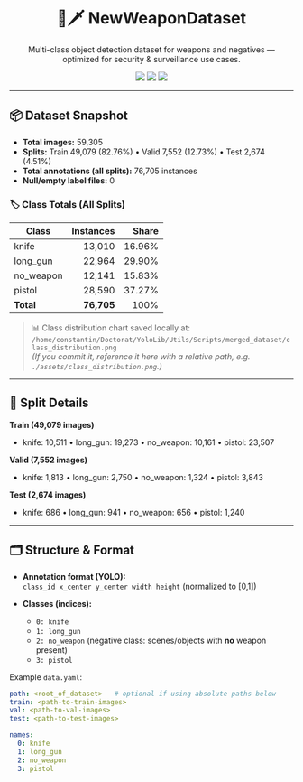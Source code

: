 <h1 align="center">🔫🗡️ NewWeaponDataset</h1>
<p align="center">
Multi-class object detection dataset for weapons and negatives — optimized for security & surveillance use cases.
</p>

<p align="center">
  <img src="https://img.shields.io/badge/Format-YOLOv5/v8-green" />
  <img src="https://img.shields.io/badge/Classes-knife|pistol|long_gun|no_weapon-blue" />
  <img src="https://img.shields.io/badge/License-MIT-lightgrey" />
</p>

---

## 📦 Dataset Snapshot

- **Total images:** 59,305  
- **Splits:** Train 49,079 (82.76%) • Valid 7,552 (12.73%) • Test 2,674 (4.51%)  
- **Total annotations (all splits):** 76,705 instances  
- **Null/empty label files:** 0

### 🏷️ Class Totals (All Splits)

| Class       | Instances | Share |
|-------------|-----------:|------:|
| knife       | 13,010     | 16.96% |
| long_gun    | 22,964     | 29.90% |
| no_weapon   | 12,141     | 15.83% |
| pistol      | 28,590     | 37.27% |
| **Total**   | **76,705** | 100% |

> 📊 Class distribution chart saved locally at:  
> `/home/constantin/Doctorat/YoloLib/Utils/Scripts/merged_dataset/class_distribution.png`  
> _(If you commit it, reference it here with a relative path, e.g. `./assets/class_distribution.png`.)_

---

## 📁 Split Details

**Train (49,079 images)**  
- knife: 10,511 • long_gun: 19,273 • no_weapon: 10,161 • pistol: 23,507

**Valid (7,552 images)**  
- knife: 1,813 • long_gun: 2,750 • no_weapon: 1,324 • pistol: 3,843

**Test (2,674 images)**  
- knife: 686 • long_gun: 941 • no_weapon: 656 • pistol: 1,240

---

## 🗂️ Structure & Format

- **Annotation format (YOLO):**  
  `class_id x_center y_center width height` (normalized to [0,1])

- **Classes (indices):**
  - `0: knife`
  - `1: long_gun`
  - `2: no_weapon` (negative class: scenes/objects with **no** weapon present)
  - `3: pistol`

Example `data.yaml`:
```yaml
path: <root_of_dataset>   # optional if using absolute paths below
train: <path-to-train-images>
val: <path-to-val-images>
test: <path-to-test-images>

names:
  0: knife
  1: long_gun
  2: no_weapon
  3: pistol
